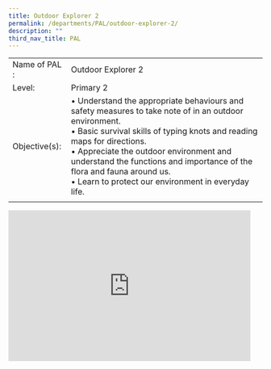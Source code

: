 ```yaml
---
title: Outdoor Explorer 2
permalink: /departments/PAL/outdoor-explorer-2/
description: ""
third_nav_title: PAL
---
```

<!--### Outdoor Explorer 2-->

|  |  |
|---|---|
| Name of PAL : | Outdoor Explorer 2 |
| Level: | Primary 2 |
| Objective(s): | • Understand the appropriate behaviours and safety measures to take note of in an outdoor environment.<br>• Basic survival skills of typing knots and reading maps for directions.<br>• Appreciate the outdoor environment and understand the functions and importance of the flora and fauna around us.<br>• Learn to protect our environment in everyday life. |
|  |  |

<iframe allowfullscreen="true" height="299" width="480" frameborder="0" src="https://docs.google.com/presentation/d/e/2PACX-1vTa4GAS_GzmERgZGVYEJEfboZr1lK4Xhe9xFJxdqjYgO5u48i2TPf2k4N924c954HxJPRjA3lROtP23/embed?start=false&amp;loop=false&amp;delayms=5000"></iframe>